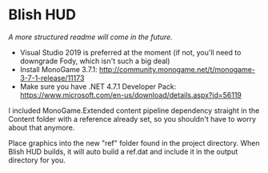 # Blish HUD

_A more structured readme will come in the future._

- Visual Studio 2019 is preferred at the moment (if not, you'll need to downgrade Fody, which isn't such a big deal)
- Install MonoGame 3.7.1: http://community.monogame.net/t/monogame-3-7-1-release/11173
- Make sure you have .NET 4.7.1 Developer Pack: https://www.microsoft.com/en-us/download/details.aspx?id=56119

I included MonoGame.Extended content pipeline dependency straight in the Content folder with a reference already set, so you shouldn't have to worry about that anymore.

Place graphics into the new "ref" folder found in the project directory.  When Blish HUD builds, it will auto build a ref.dat and include it in the output directory for you.
